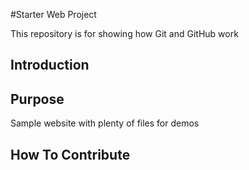 #Starter Web Project

This repository is for showing how Git and GitHub work

## Introduction

## Purpose

Sample website with plenty of files for demos

## How To Contribute